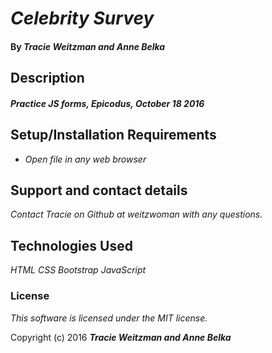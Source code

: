 # _Celebrity Survey_

#### By _**Tracie Weitzman and Anne Belka**_

## Description

#### _Practice JS forms, Epicodus, October 18 2016_

## Setup/Installation Requirements

* _Open file in any web browser_

## Support and contact details

_Contact Tracie on Github at weitzwoman with any questions._

## Technologies Used

_HTML_
_CSS_
_Bootstrap_
_JavaScript_

### License

*This software is licensed under the MIT license.*

Copyright (c) 2016 **_Tracie Weitzman and Anne Belka_**
